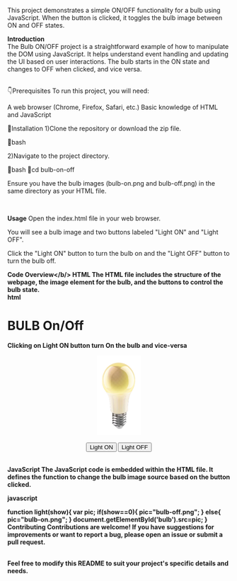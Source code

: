 <p>This project demonstrates a simple ON/OFF functionality for a bulb using JavaScript. When the button is clicked, it toggles the bulb image between ON and OFF states.</p>


<b>Introduction</b>
<br>
The Bulb ON/OFF project is a straightforward example of how to manipulate the DOM using JavaScript. It helps understand event handling and updating the UI based on user interactions. The bulb starts in the ON state and changes to OFF when clicked, and vice versa.

<br>
👇Prerequisites
To run this project, you will need:

A web browser (Chrome, Firefox, Safari, etc.)
Basic knowledge of HTML and JavaScript
<br>

📌Installation
1)Clone the repository or download the zip file.

🔗bash 
<link rel="git clone https://github.com/yourusername/bulb-on-off.git">

2)Navigate to the project directory.

📍bash
 📌cd bulb-on-off
 <p>Ensure you have the bulb images (bulb-on.png and bulb-off.png) in the same directory as your HTML file.</p>
 
<br>

<b>Usage</b>
Open the index.html file in your web browser.

You will see a bulb image and two buttons labeled "Light ON" and "Light OFF".

Click the "Light ON" button to turn the bulb on and the "Light OFF" button to turn the bulb off.
<br>

<b>Code Overview</b/>
HTML
The HTML file includes the structure of the webpage, the image element for the bulb, and the buttons to control the bulb state.
<br>
<b>html</b>

<!DOCTYPE html>
<html lang="en">
<head>
    <title>Bulb ON/OFF </title>
    <script type="text/javascript">
        function light(show){
            var pic;
            if(show==0){
                pic="bulb-off.png";
            }
            else{
                pic="bulb-on.png";
            }
            document.getElementById('bulb').src=pic;
        }
    </script>
</head> 
<body>
   <h1>BULB On/Off</h1>
   <p>Clicking on Light ON button turn On the bulb and vice-versa</p>
   <center>
   <img id="bulb" src="bulb-on.png" width="100px" height="180px">
   <p>
      <button type="button" onclick="light(1)">Light ON</button>
      <button type="button" onclick="light(0)">Light OFF</button>
   </p>
   </center>
</body>
</html>
<br>
<b>JavaScript</b>
The JavaScript code is embedded within the HTML file. It defines the function to change the bulb image source based on the button clicked.

javascript

function light(show){
    var pic;
    if(show==0){
        pic="bulb-off.png";
    }
    else{
        pic="bulb-on.png";
    }
    document.getElementById('bulb').src=pic;
}
<br>
<b>Contributing</b>
 Contributions are welcome! If you have suggestions for improvements or want to report a bug, please open an issue or submit a pull request.

<br>
 Feel free to modify this README to suit your project's specific details and needs.
